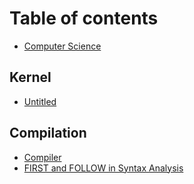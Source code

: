 # Table of contents

* [Computer Science](README.md)

## Kernel

* [Untitled](kernel/untitled.md)

## Compilation

* [Compiler](compilation/compiler.md)
* [FIRST and FOLLOW in Syntax Analysis](compilation/first-and-follow-in-syntax-analysis.md)

